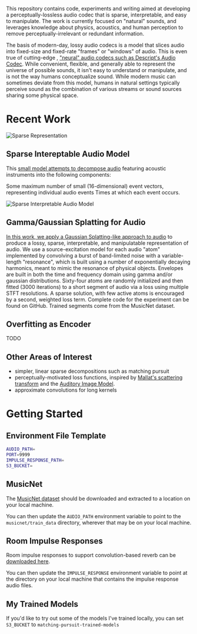 

This repository contains code, experiments and writing aimed at developing a
perceptually-lossless audio codec that is sparse, interpretable, and easy to manipulate. 
The work is currently focused on "natural" sounds, and leverages
knowledge about physics, acoustics, and human perception to remove 
perceptually-irrelevant or redundant information.

The basis of modern-day, lossy audio codecs is a model that slices audio into
fixed-size and fixed-rate "frames" or "windows" of audio.  This is even true of 
cutting-edge , ["neural" audio codecs such as Descript's Audio Codec](https://descript.notion.site/Descript-Audio-Codec-11389fce0ce2419in%20a891d6591a68f814d5). 
While convenient, flexible, and generally able to represent the universe of possible sounds, it isn't easy to 
understand or manipulate, and is not the way humans conceptualize sound.  While modern music can sometimes deviate
from this model, humans in natural settings typically perceive sound as the combination of various
streams or sound sources sharing some physical space.


# Recent Work

![Sparse Representation](https://matching-pursuit-repo-media.s3.amazonaws.com/sparse_audio_represenation.png)

## Sparse Intereptable Audio Model

This [small model attempts to decompose audio](https://johnvinyard.github.io/siam.html) featuring acoustic instruments
into the following components:

Some maximum number of small (16-dimensional) event vectors, representing individual audio events
Times at which each event occurs.

![Sparse Interpretable Audio Model](https://matching-pursuit-repo-media.s3.amazonaws.com/vector_siam.drawio2.png)

## Gamma/Gaussian Splatting for Audio

[In this work, we apply a Gaussian Splatting-like approach to audio](https://johnvinyard.github.io/gamma-audio-splat.html)
to produce a lossy, sparse, interpretable, and manipulatable representation of audio. We use a source-excitation model
for each audio "atom" implemented by convolving a burst of band-limited noise with a variable-length "resonance", which
is built using a number of exponentially decaying harmonics, meant to mimic the resonance of physical objects. Envelopes
are built in both the time and frequency domain using gamma and/or gaussian distributions. Sixty-four atoms are randomly
initialized and then fitted (3000 iterations) to a short segment of audio via a loss using multiple STFT resolutions. A
sparse solution, with few active atoms is encouraged by a second, weighted loss term. Complete code for the experiment
can be found on GitHub. Trained segments come from the MusicNet dataset.

## Overfitting as Encoder

TODO

## Other Areas of Interest

- simpler, linear sparse decompositions such as matching pursuit
- perceptually-motivated loss functions, inspired by [Mallat's scattering transform](https://arxiv.org/abs/1512.02125)
  and the [Auditory Image Model](https://code.soundsoftware.ac.uk/projects/aim).
- approximate convolutions for long kernels

# Getting Started

## Environment File Template

```bash
AUDIO_PATH=
PORT=9999
IMPULSE_RESPONSE_PATH=
S3_BUCKET=
```

## MusicNet

The [MusicNet dataset](https://zenodo.org/records/5120004#.Yhxr0-jMJBA) should be downloaded and extracted to a location
on your local machine.

You can then update the `AUDIO_PATH` environment variable to point to the `musicnet/train_data` directory, wherever that
may be on your local machine.

## Room Impulse Responses

Room impulse responses to support convolution-based reverb can
be [downloaded here](https://oramics.github.io/sampled/IR/Voxengo/).

You can then update the `IMPULSE_RESPONSE` environment variable to point at the directory on your local machine that
contains the
impulse response audio files.

## My Trained Models

If you'd like to try out some of the models I've trained locally, you can set `S3_BUCKET` to
`matching-pursuit-trained-models`